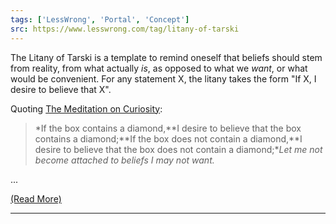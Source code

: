 ```yaml
---
tags: ['LessWrong', 'Portal', 'Concept']
src: https://www.lesswrong.com/tag/litany-of-tarski
---
```


The Litany of Tarski is a template to remind oneself that beliefs should stem from reality, from what actually *is*, as opposed to what we *want*, or what would be convenient. For any statement X, the litany takes the form "If X, I desire to believe that X".

Quoting [The Meditation on Curiosity](https://www.lesswrong.com/posts/3nZMgRTfFEfHp34Gb/the-meditation-on-curiosity):

> *If the box contains a diamond,**I desire to believe that the box contains a diamond;**If the box does not contain a diamond,**I desire to believe that the box does not contain a diamond;**Let me not become attached to beliefs I may not want.*

...

[(Read More)]()



---

